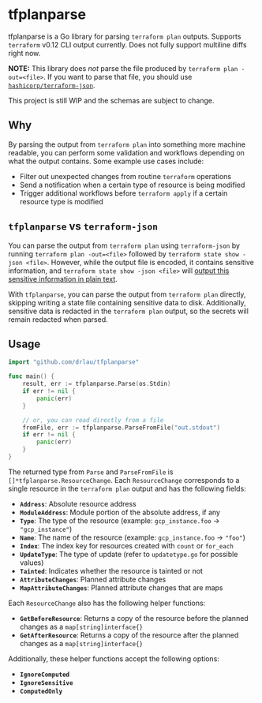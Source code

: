 # tfplanparse

tfplanparse is a Go library for parsing `terraform plan` outputs. Supports `terraform` v0.12 CLI output currently. Does not fully support multiline diffs right now.

**NOTE:** This library does _not_ parse the file produced by `terraform plan -out=<file>`. If you want to parse that file, you should use [`hashicorp/terraform-json`](https://github.com/hashicorp/terraform-json).

This project is still WIP and the schemas are subject to change.

## Why

By parsing the output from `terraform plan` into something more machine readable, you can perform some validation and workflows depending on what the output contains. Some example use cases include:

- Filter out unexpected changes from routine `terraform` operations
- Send a notification when a certain type of resource is being modified
- Trigger additional workflows before `terraform apply` if a certain resource type is modified

## `tfplanparse` vs `terraform-json`

You can parse the output from `terraform plan` using `terraform-json` by running `terraform plan -out=<file>` followed by `terraform state show -json <file>`. However, while the output file is encoded, it contains sensitive information, and `terraform state show -json <file>` will [output this sensitive information in plain text](https://www.terraform.io/docs/commands/show.html).

With `tfplanparse`, you can parse the output from `terraform plan` directly, skipping writing a state file containing sensitive data to disk. Additionally, sensitive data is redacted in the `terraform plan` output, so the secrets will remain redacted when parsed.

## Usage

```go
import "github.com/drlau/tfplanparse"

func main() {
    result, err := tfplanparse.Parse(os.Stdin)
    if err != nil {
        panic(err)
    }

    // or, you can read directly from a file
    fromFile, err := tfplanparse.ParseFromFile("out.stdout")
    if err != nil {
        panic(err)
    }
}
```

The returned type from `Parse` and `ParseFromFile` is `[]*tfplanparse.ResourceChange`. Each `ResourceChange` corresponds to a single resource in the `terraform plan` output and has the following fields:

- **`Address`**: Absolute resource address
- **`ModuleAddress`**: Module portion of the absolute address, if any
- **`Type`**: The type of the resource (example: `gcp_instance.foo` -> `"gcp_instance"`)
- **`Name`**: The name of the resource (example: `gcp_instance.foo` -> `"foo"`)
- **`Index`**: The index key for resources created with `count` or `for_each`
- **`UpdateType`**: The type of update (refer to `updatetype.go` for possible values)
- **`Tainted`**: Indicates whether the resource is tainted or not
- **`AttributeChanges`**: Planned attribute changes
- **`MapAttributeChanges`**: Planned attribute changes that are maps

Each `ResourceChange` also has the following helper functions:

- **`GetBeforeResource`**: Returns a copy of the resource before the planned changes as a `map[string]interface{}`
- **`GetAfterResource`**: Returns a copy of the resource after the planned changes as a `map[string]interface{}`

Additionally, these helper functions accept the following options:

- **`IgnoreComputed`**
- **`IgnoreSensitive`**
- **`ComputedOnly`**